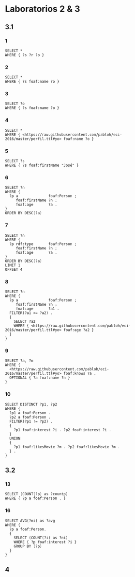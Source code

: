 # Laboratorios 2 & 3

## 3.1

### 1

```
SELECT *
WHERE { ?s ?r ?o }
```

### 2

```
SELECT *
WHERE { ?s foaf:name ?o }
```

### 3

```
SELECT ?o
WHERE { ?s foaf:name ?o }
```

### 4

```
SELECT *
WHERE { <https://raw.githubusercontent.com/pabloh/eci-2016/master/perfil.ttl#yo> foaf:name ?o }
```

### 5

```
SELECT ?s
WHERE { ?s foaf:firstName "José" }
```

### 6

```
SELECT ?n
WHERE {
  ?p a              foaf:Person ;
     foaf:firstName ?n ;
     foaf:age       ?a .
}
ORDER BY DESC(?a)
```

### 7

```
SELECT ?n
WHERE {
  ?p rdf:type       foaf:Person ;
     foaf:firstName ?n ;
     foaf:age       ?a .
}
ORDER BY DESC(?a)
LIMIT 1
OFFSET 4
```

### 8

```
SELECT ?n
WHERE {
  ?p a              foaf:Person ;
     foaf:firstName ?n ;
     foaf:age       ?a1 .
  FILTER(?a1 <= ?a2) .
  {
    SELECT ?a2
    WHERE { <https://raw.githubusercontent.com/pabloh/eci-2016/master/perfil.ttl#yo> foaf:age ?a2 }
  }
}
```

### 9

```
SELECT ?a, ?n
WHERE {
  <https://raw.githubusercontent.com/pabloh/eci-2016/master/perfil.ttl#yo> foaf:knows ?a .
  OPTIONAL { ?a foaf:name ?n }
}
```

### 10

```
SELECT DISTINCT ?p1, ?p2
WHERE {
  ?p1 a foaf:Person .
  ?p2 a foaf:Person .
  FILTER(?p1 != ?p2) .
  {
    ?p1 foaf:interest ?i . ?p2 foaf:interest ?i .
  }
  UNION
  {
    ?p1 foaf:likesMovie ?m . ?p2 foaf:likesMovie ?m .
  } .
}
```

## 3.2

### 13

```
SELECT (COUNT(?p) as ?countp)
WHERE { ?p a foaf:Person . }
```

### 16

```
SELECT AVG(?ni) as ?avg
WHERE {
  ?p a foaf:Person.
  {
    SELECT (COUNT(?i) as ?ni)
    WHERE { ?p foaf:interest ?i }
    GROUP BY (?p)
  }
}
```

## 4

